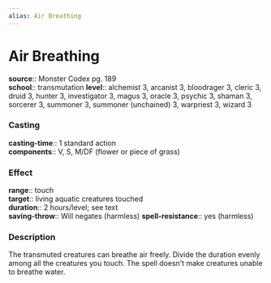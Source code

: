 ```yaml
---
alias: Air Breathing
---
```


# Air Breathing 

**source**:: Monster Codex pg. 189  
**school**:: transmutation
**level**:: alchemist 3, arcanist 3, bloodrager 3, cleric 3, druid 3, hunter 3, investigator 3, magus 3, oracle 3, psychic 3, shaman 3, sorcerer 3, summoner 3, summoner (unchained) 3, warpriest 3, wizard 3

### Casting 

**casting-time**:: 1 standard action  
**components**:: V, S, M/DF (flower or piece of grass)

### Effect 

**range**:: touch  
**target**:: living aquatic creatures touched  
**duration**:: 2 hours/level; see text  
**saving-throw**:: Will negates (harmless)
**spell-resistance**:: yes (harmless)

### Description 

The transmuted creatures can breathe air freely. Divide the duration evenly among all the creatures you touch. The spell doesn’t make creatures unable to breathe water.
